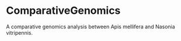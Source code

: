 # ComparativeGenomics
A comparative genomics analysis between Apis mellifera and Nasonia vitripennis.
